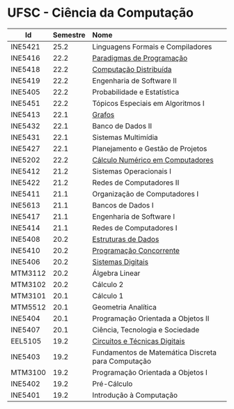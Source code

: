 # UFSC - Ciência da Computação

| Id          | Semestre | Nome                                                                  |
| ----------- |:-------- |:--------------------------------------------------------------------- |
| INE5421     | 25.2     | Linguagens Formais e Compiladores                                     |
| INE5416     | 22.2     | [Paradigmas de Programação](https://github.com/1allan/INE5416)        |
| INE5418     | 22.2     | [Computação Distribuída](https://github.com/1allan/INE5418)           |
| INE5419     | 22.2     | Engenharia de Software II                                             |
| INE5405     | 22.2     | Probabilidade e Estatística                                           |
| INE5451     | 22.2     | Tópicos Especiais em Algoritmos I                                     |
| INE5413     | 22.1     | [Grafos](https://github.com/1allan/INE5413)                           |
| INE5432     | 22.1     | Banco de Dados II                                                     |
| INE5431     | 22.1     | Sistemas Multimídia                                                   |
| INE5427     | 22.1     | Planejamento e Gestão de Projetos                                     |
| INE5202     | 22.2     | [Cálculo Numérico em Computadores](https://github.com/1allan/INE5202) |
| INE5412     | 21.2     | Sistemas Operacionais I                                               |
| INE5422     | 21.2     | Redes de Computadores II                                              |
| INE5411     | 21.1     | Organização de Computadores I                                         |
| INE5613     | 21.1     | Bancos de Dados I                                                     |
| INE5417     | 21.1     | Engenharia de Software I                                              |
| INE5414     | 21.1     | Redes de Computadores I                                               |
| INE5408     | 20.2     | [Estruturas de Dados](https://github.com/1allan/INE5408)              |
| INE5410     | 20.2     | [Programação Concorrente](https://github.com/1allan/INE5410)          |
| INE5406     | 20.2     | [Sistemas Digitais](https://github.com/1allan/INE5406)                |
| MTM3112     | 20.2     | Álgebra Linear                                                        |
| MTM3102     | 20.2     | Cálculo 2                                                             |
| MTM3101     | 20.1     | Cálculo 1                                                             |
| MTM5512     | 20.1     | Geometria Analítica                                                   |
| INE5404     | 20.1     | Programação Orientada a Objetos II                                    |
| INE5407     | 20.1     | Ciência, Tecnologia e Sociedade                                       |
| EEL5105     | 19.2     | [Circuitos e Técnicas Digitais](https://github.com/1allan/EEL5105)    |
| INE5403     | 19.2     | Fundamentos de Matemática Discreta para Computação                    |
| MTM3100     | 19.2     | Programação Orientada a Objetos I                                     |
| INE5402     | 19.2     | Pré-Cálculo                                                           |
| INE5401     | 19.2     | Introdução à Computação                                               |
